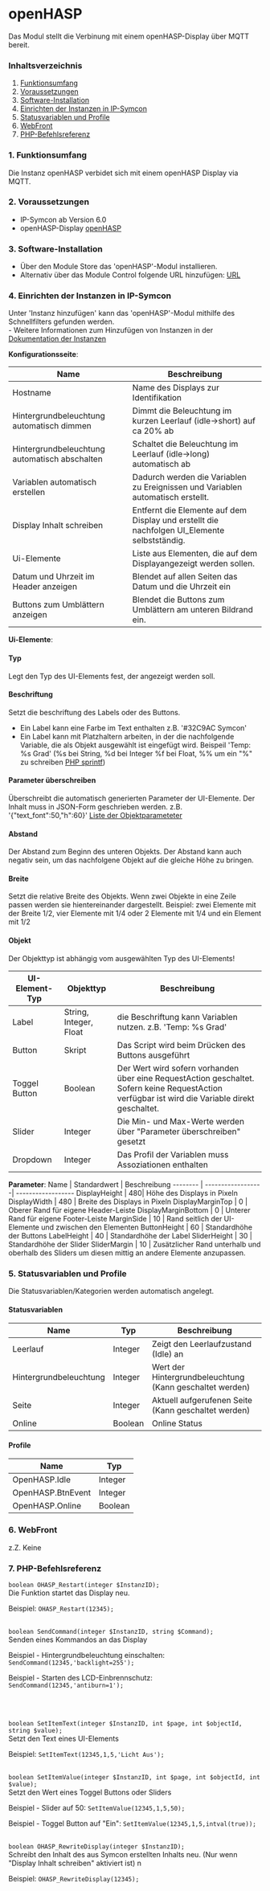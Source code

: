 # openHASP
Das Modul stellt die Verbinung mit einem openHASP-Display über MQTT bereit. 

### Inhaltsverzeichnis

1. [Funktionsumfang](#1-funktionsumfang)
2. [Voraussetzungen](#2-voraussetzungen)
3. [Software-Installation](#3-software-installation)
4. [Einrichten der Instanzen in IP-Symcon](#4-einrichten-der-instanzen-in-ip-symcon)
5. [Statusvariablen und Profile](#5-statusvariablen-und-profile)
6. [WebFront](#6-webfront)
7. [PHP-Befehlsreferenz](#7-php-befehlsreferenz)

### 1. Funktionsumfang

Die Instanz openHASP verbidet sich mit einem openHASP Display via MQTT.

### 2. Voraussetzungen

- IP-Symcon ab Version 6.0
- openHASP-Display [openHASP](https://openhasp.com/)

### 3. Software-Installation

* Über den Module Store das 'openHASP'-Modul installieren.
* Alternativ über das Module Control folgende URL hinzufügen: [URL](https://github.com/timo-u/Symcon_openHASP)

### 4. Einrichten der Instanzen in IP-Symcon

 Unter 'Instanz hinzufügen' kann das 'openHASP'-Modul mithilfe des Schnellfilters gefunden werden.  
	- Weitere Informationen zum Hinzufügen von Instanzen in der [Dokumentation der Instanzen](https://www.symcon.de/service/dokumentation/konzepte/instanzen/#Instanz_hinzufügen)

__Konfigurationsseite__:

Name     | Beschreibung
-------- | ------------------
Hostname | Name des Displays zur Identifikation
Hintergrundbeleuchtung automatisch dimmen | Dimmt die Beleuchtung im kurzen Leerlauf (idle->short) auf ca 20% ab 
Hintergrundbeleuchtung automatisch abschalten| Schaltet die Beleuchtung im Leerlauf (idle->long) automatisch ab
Variablen automatisch erstellen | Dadurch werden die Variablen zu Ereignissen und Variablen automatisch erstellt. 
Display Inhalt schreiben | Entfernt die Elemente auf dem Display und erstellt die nachfolgen UI_Elemente selbstständig. 
Ui-Elemente | Liste aus Elementen, die auf dem Displayangezeigt werden sollen. 
Datum und Uhrzeit im Header anzeigen | Blendet auf allen Seiten das Datum und die Uhrzeit ein 
Buttons zum Umblättern anzeigen | Blendet die Buttons zum Umblättern am unteren Bildrand ein. 


__Ui-Elemente__:

#### Typ
Legt den Typ des UI-Elements fest, der angezeigt werden soll.

#### Beschriftung
Setzt die beschriftung des Labels oder des Buttons. 
* Ein Label kann eine Farbe im Text enthalten z.B. '#32C9AC Symcon'
* Ein Label kann mit Platzhaltern arbeiten, in der die nachfolgende Variable, die als Objekt ausgewählt ist eingefügt wird. Beispeil 'Temp: %s Grad'  (%s bei String, %d bei Integer %f bei Float, %% um ein "%" zu schreiben [PHP sprintf](https://www.php.net/manual/en/function.sprintf.php))

#### Parameter überschreiben
Überschreibt die automatisch generierten Parameter der UI-Elemente. Der Inhalt muss in JSON-Form geschrieben werden. z.B. '{"text_font":50,"h":60}'
[Liste der Objektparameteter](https://openhasp.com/0.7.0/design/objects/)

#### Abstand
Der Abstand zum Beginn des unteren Objekts.
Der Abstand kann auch negativ sein, um das nachfolgene Objekt auf die gleiche Höhe zu bringen. 

#### Breite 
Setzt die relative Breite des Objekts. Wenn zwei Objekte in eine Zeile passen werden sie hientereinander dargestellt. 
Beispiel: zwei Elemente mit der Breite 1/2, vier Elemente mit 1/4 oder 2 Elemente mit 1/4 und ein Element mit 1/2

#### Objekt 
Der Objekttyp ist abhängig vom ausgewählten Typ des UI-Elements! 

UI-Element-Typ     | Objekttyp | Beschreibung
-------- | ------------------ | ------------------
Label | String, Integer, Float  | die Beschriftung kann Variablen nutzen. z.B. 'Temp: %s Grad' 
Button | Skript  | Das Script wird beim Drücken des Buttons ausgeführt 
Toggel Button | Boolean  | Der Wert wird sofern vorhanden über eine RequestAction geschaltet. Sofern keine RequestAction verfügbar ist wird die Variable direkt geschaltet. 
Slider | Integer  | Die Min- und Max-Werte werden über "Parameter überschreiben" gesetzt 
Dropdown | Integer  | Das Profil der Variablen muss Assoziationen enthalten 

__Parameter__:
Name | Standardwert | Beschreibung
--------  | ------------------| ------------------
DisplayHeight | 480| Höhe des Displays in Pixeln
DisplayWidth | 480 | Breite des Displays in Pixeln
DisplayMarginTop | 0 | Oberer Rand für eigene Header-Leiste
DisplayMarginBottom | 0 | Unterer Rand für eigene Footer-Leiste
MarginSide | 10 | Rand seitlich der UI-Elemente und zwischen den Elementen
ButtonHeight | 60 | Standardhöhe der Buttons
LabelHeight | 40 | Standardhöhe der Label 
SliderHeight | 30 | Standardhöhe der Slider 
SliderMargin | 10 | Zusätzlicher Rand unterhalb und oberhalb des Sliders um diesen mittig an andere Elemente anzupassen.




### 5. Statusvariablen und Profile

Die Statusvariablen/Kategorien werden automatisch angelegt. 

#### Statusvariablen

Name   | Typ     | Beschreibung
------ | ------- | ------------
Leerlauf | Integer | Zeigt den Leerlaufzustand (Idle) an 
Hintergrundbeleuchtung |Integer | Wert der Hintergrundbeleuchtung (Kann geschaltet werden)
Seite  |Integer | Aktuell aufgerufenen Seite (Kann geschaltet werden)
Online| Boolean | Online Status


#### Profile

Name   | Typ
------ | -------
OpenHASP.Idle  | Integer
OpenHASP.BtnEvent | Integer
OpenHASP.Online | Boolean

### 6. WebFront

z.Z. Keine 

### 7. PHP-Befehlsreferenz

`boolean OHASP_Restart(integer $InstanzID);`\
Die Funktion startet das Display neu. 

Beispiel:
`OHASP_Restart(12345);`
<br/><br/>

`boolean SendCommand(integer $InstanzID, string $Command);`\
Senden eines Kommandos an das Display

Beispiel - Hintergrundbeleuchtung einschalten:
`SendCommand(12345,'backlight=255');`

Beispiel - Starten des LCD-Einbrennschutz:
`SendCommand(12345,'antiburn=1');`

<br/><br/>

`boolean SetItemText(integer $InstanzID, int $page, int $objectId, string $value);`\
Setzt den Text eines UI-Elements

Beispiel:
`SetItemText(12345,1,5,'Licht Aus');`
<br/><br/>

`boolean SetItemValue(integer $InstanzID, int $page, int $objectId, int $value);`\
Setzt den Wert eines Toggel Buttons oder Sliders

Beispiel - Slider auf 50:
`SetItemValue(12345,1,5,50);`

Beispiel - Toggel Button auf "Ein":
`SetItemValue(12345,1,5,intval(true));`
<br/><br/>

`boolean OHASP_RewriteDisplay(integer $InstanzID);`\
Schreibt den Inhalt des aus Symcon erstellten Inhalts neu. (Nur wenn "Display Inhalt schreiben" aktiviert ist) n

Beispiel:
`OHASP_RewriteDisplay(12345);`
<br/><br/>
